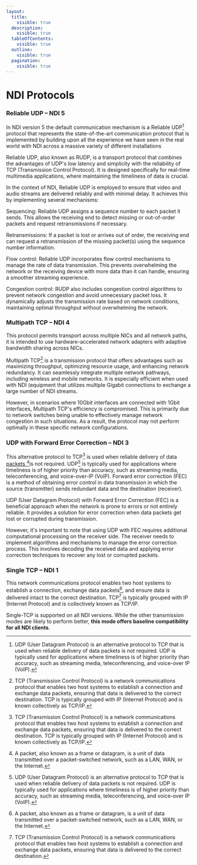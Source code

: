 ```yaml
---
layout:
  title:
    visible: true
  description:
    visible: true
  tableOfContents:
    visible: true
  outline:
    visible: true
  pagination:
    visible: true
---
```


# NDI Protocols

### Reliable UDP – NDI 5

In NDI version 5 the default communication mechanism is a Reliable UDP[^1] protocol that represents the state-of-the-art communication protocol that is implemented by building upon all the experience we have seen in the real world with NDI across a massive variety of different installations

Reliable UDP, also known as RUDP, is a transport protocol that combines the advantages of UDP's low latency and simplicity with the reliability of TCP (Transmission Control Protocol). It is designed specifically for real-time multimedia applications, where maintaining the timeliness of data is crucial.

In the context of NDI, Reliable UDP is employed to ensure that video and audio streams are delivered reliably and with minimal delay. It achieves this by implementing several mechanisms:

Sequencing: Reliable UDP assigns a sequence number to each packet it sends. This allows the receiving end to detect missing or out-of-order packets and request retransmissions if necessary.

Retransmissions: If a packet is lost or arrives out of order, the receiving end can request a retransmission of the missing packet(s) using the sequence number information.

Flow control: Reliable UDP incorporates flow control mechanisms to manage the rate of data transmission. This prevents overwhelming the network or the receiving device with more data than it can handle, ensuring a smoother streaming experience.

Congestion control: RUDP also includes congestion control algorithms to prevent network congestion and avoid unnecessary packet loss. It dynamically adjusts the transmission rate based on network conditions, maintaining optimal throughput without overwhelming the network.

### Multipath TCP – NDI 4

This protocol permits transport across multiple NICs and all network paths, it is intended to use hardware-accelerated network adapters with adaptive bandwidth sharing across NICs.

Multipath TCP[^2] is a transmission protocol that offers advantages such as maximizing throughput, optimizing resource usage, and enhancing network redundancy. It can seamlessly integrate multiple network pathways, including wireless and mobile networks. It is especially efficient when used with NDI (equipment that utilizes multiple Gigabit connections to exchange a large number of NDI streams.

However, in scenarios where 10Gbit interfaces are connected with 1Gbit interfaces, Multipath TCP's efficiency is compromised. This is primarily due to network switches being unable to effectively manage network congestion in such situations. As a result, the protocol may not perform optimally in these specific network configurations.

### UDP with Forward Error Correction – NDI 3

This alternative protocol to TCP[^3] is used when reliable delivery of data [packets ](#user-content-fn-4)[^4]is not required. UDP[^5] is typically used for applications where timeliness is of higher priority than accuracy, such as streaming media, teleconferencing, and voice-over-IP (VoIP). Forward error correction (FEC) is a method of obtaining error control in data transmission in which the source (transmitter) sends redundant data and the destination (receiver).

UDP (User Datagram Protocol) with Forward Error Correction (FEC) is a beneficial approach when the network is prone to errors or not entirely reliable. It provides a solution for error correction when data packets get lost or corrupted during transmission.

However, it's important to note that using UDP with FEC requires additional computational processing on the receiver side. The receiver needs to implement algorithms and mechanisms to manage the error correction process. This involves decoding the received data and applying error correction techniques to recover any lost or corrupted packets.

### Single TCP – NDI 1

This network communications protocol enables two host systems to establish a connection, exchange data packets[^6], and ensure data is delivered intact to the correct destination. TCP[^7] is typically grouped with IP (Internet Protocol) and is collectively known as TCP/IP.

Single-TCP is supported on all NDI versions. While the other transmission modes are likely to perform better, **this mode offers baseline compatibility for all NDI clients**.

[^1]: UDP (User Datagram Protocol) is an alternative protocol to TCP that is used when reliable delivery of data packets is not required. UDP is typically used for applications where timeliness is of higher priority than accuracy, such as streaming media, teleconferencing, and voice-over IP (VoIP).

[^2]: TCP (Transmission Control Protocol) is a network communications protocol that enables two host systems to establish a connection and exchange data packets, ensuring that data is delivered to the correct destination. TCP is typically grouped with IP (Internet Protocol) and is known collectively as TCP/IP.

[^3]: TCP (Transmission Control Protocol) is a network communications protocol that enables two host systems to establish a connection and exchange data packets, ensuring that data is delivered to the correct destination. TCP is typically grouped with IP (Internet Protocol) and is known collectively as TCP/IP.

[^4]: A packet, also known as a frame or datagram, is a unit of data transmitted over a packet-switched network, such as a LAN, WAN, or the Internet.

[^5]: UDP (User Datagram Protocol) is an alternative protocol to TCP that is used when reliable delivery of data packets is not required. UDP is typically used for applications where timeliness is of higher priority than accuracy, such as streaming media, teleconferencing, and voice-over IP (VoIP).

[^6]: A packet, also known as a frame or datagram, is a unit of data transmitted over a packet-switched network, such as a LAN, WAN, or the Internet.

[^7]: TCP (Transmission Control Protocol) is a network communications protocol that enables two host systems to establish a connection and exchange data packets, ensuring that data is delivered to the correct destination.
